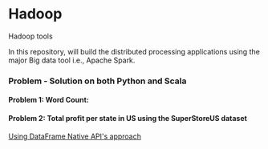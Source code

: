 # Hadoop
Hadoop tools

In this repository, will build the distributed processing applications using the major Big data tool i.e., Apache Spark.

### Problem - Solution on both Python and Scala

#### Problem 1: Word Count:

#### Problem 2: Total profit per state in US using the SuperStoreUS dataset
<a href='https://github.com/Manohar11/Hadoop/tree/master/Spark/Pyspark/DataFrame_native_API_solutions'> Using DataFrame Native API's approach </a>
